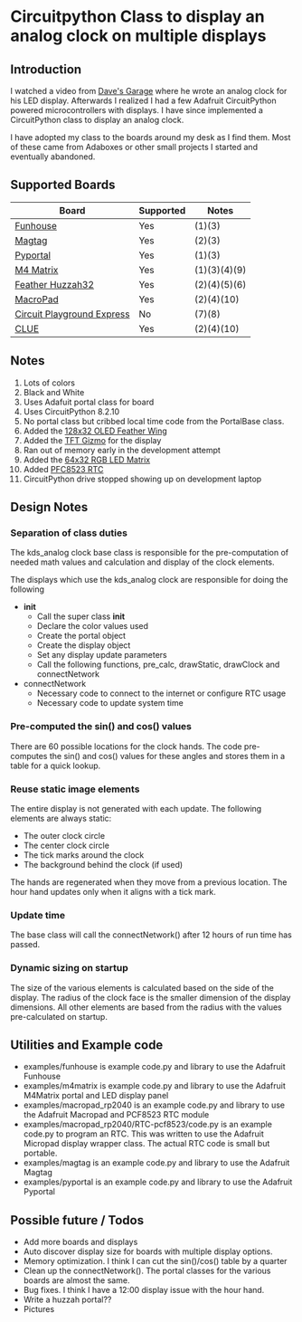 # Circuitpython Class to display an analog clock on multiple displays

## Introduction

I watched a video from [Dave's Garage](https://www.youtube.com/watch?v=yIpdBVu9xv8) where he wrote an analog clock for his LED display. Afterwards I realized I had a few Adafruit CircuitPython powered microcontrollers with displays. I have since implemented a CircuitPython class to display an analog clock.

I have adopted my class to the boards around my desk as I find them. Most of these came from Adaboxes or other small projects I started and eventually abandoned.

## Supported Boards
| Board | Supported | Notes|
|----------|--------|--------
| [Funhouse](https://www.adafruit.com/product/4985) | Yes    | (1)(3) |
| [Magtag](https://www.adafruit.com/product/4800)   | Yes    | (2)(3) |
| [Pyportal](https://www.adafruit.com/product/4116) | Yes    | (1)(3) |
| [M4 Matrix](https://www.adafruit.com/product/4745) | Yes   | (1)(3)(4)(9) |
| [Feather Huzzah32](https://www.adafruit.com/product/3405)| Yes | (2)(4)(5)(6) |
| [MacroPad](https://www.adafruit.com/product/5128) | Yes | (2)(4)(10)
| [Circuit Playground Express](https://www.adafruit.com/product/3333) | No | (7)(8) |
| [CLUE](https://www.adafruit.com/product/4500) | Yes | (2)(4)(10)

## Notes
1) Lots of colors
2) Black and White
3) Uses Adafuit portal class for board
4) Uses CircuitPython 8.2.10
5) No portal class but cribbed local time code from the PortalBase class.
6) Added the [128x32 OLED Feather Wing](https://www.adafruit.com/product/2900)
7) Added the [TFT Gizmo](https://www.adafruit.com/product/4367) for the display
8) Ran out of memory early in the development attempt
9) Added the [64x32 RGB LED Matrix](https://www.adafruit.com/product/2278)
10) Added [PFC8523 RTC](https://learn.adafruit.com/adafruit-pcf8523-real-time-clock)
11) CircuitPython drive stopped showing up on development laptop

## Design Notes

### Separation of class duties
The kds_analog clock base class is responsible for the pre-computation of needed math values and calculation and display of the clock elements.

The displays which use the kds_analog clock are responsible for doing the following
- __init__
  * Call the super class __init__
  * Declare the color values used
  * Create the portal object
  * Create the display object
  * Set any display update parameters
  * Call the following functions, pre_calc, drawStatic, drawClock and connectNetwork
- connectNetwork
  * Necessary code to connect to the internet or configure RTC usage
  * Necessary code to update system time

### Pre-computed the sin() and cos() values
There are 60 possible locations for the clock hands. The code pre-computes the sin() and cos() values for these angles and stores them in a table for a quick lookup.

### Reuse static image elements
The entire display is not generated with each update. 
The following elements are always static:
- The outer clock circle
- The center clock circle
- The tick marks around the clock
- The background behind the clock (if used)

The hands are regenerated when they move from a previous location. The hour hand updates only when it aligns with a tick mark.

### Update time
The base class will call the connectNetwork() after 12 hours of run time has passed. 

### Dynamic sizing on startup
The size of the various elements is calculated based on the side of the display. The radius of the clock face is the smaller dimension of the display dimensions. All other elements are based from the radius with the values pre-calculated on startup.

## Utilities and Example code
- examples/funhouse is example code.py and library to use the Adafruit Funhouse
- examples/m4matrix is example code.py and library to use the Adafruit M4Matrix portal and LED display panel
- examples/macropad_rp2040 is an example code.py and library to use the Adafruit Macropad and PCF8523 RTC module
- examples/macropad_rp2040/RTC-pcf8523/code.py is an example code.py to program an RTC. This was written to use the Adafruit Micropad display wrapper class. The actual RTC code is small but portable.
- examples/magtag is an example code.py and library to use the Adafruit Magtag
- examples/pyportal is an example code.py and library to use the Adafruit Pyportal
 
## Possible future / Todos
- Add more boards and displays
- Auto discover display size for boards with multiple display options.
- Memory optimization. I think I can cut the sin()/cos() table by a quarter
- Clean up the connectNetwork(). The portal classes for the various boards are almost the same.
- Bug fixes. I think I have a 12:00 display issue with the hour hand.
- Write a huzzah portal??
- Pictures
